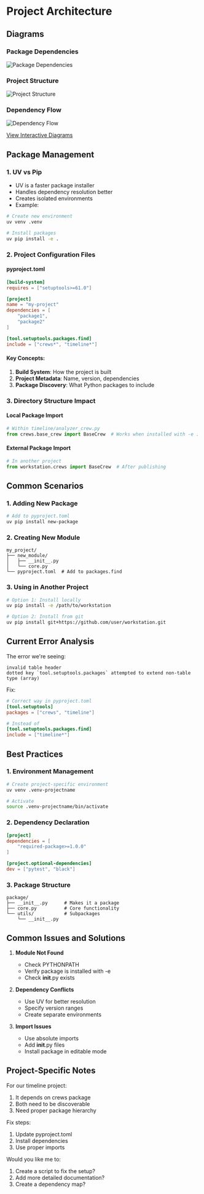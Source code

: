 # Project Architecture

## Diagrams

### Package Dependencies
![Package Dependencies](../diagrams/svg/package_dependencies.svg)

### Project Structure
![Project Structure](../diagrams/svg/project_structure.svg)

### Dependency Flow
![Dependency Flow](../diagrams/svg/dependency_flow.svg)

[View Interactive Diagrams](../diagrams/viewer.html)

## Package Management

### 1. UV vs Pip
- UV is a faster package installer
- Handles dependency resolution better
- Creates isolated environments
- Example:
```bash
# Create new environment
uv venv .venv

# Install packages
uv pip install -e .
```

### 2. Project Configuration Files

#### pyproject.toml
```toml
[build-system]
requires = ["setuptools>=61.0"]

[project]
name = "my-project"
dependencies = [
    "package1",
    "package2"
]

[tool.setuptools.packages.find]
include = ["crews*", "timeline*"]
```

#### Key Concepts:
1. **Build System**: How the project is built
2. **Project Metadata**: Name, version, dependencies
3. **Package Discovery**: What Python packages to include

### 3. Directory Structure Impact

#### Local Package Import
```python
# Within timeline/analyzer_crew.py
from crews.base_crew import BaseCrew  # Works when installed with -e .
```

#### External Package Import
```python
# In another project
from workstation.crews import BaseCrew  # After publishing
```

## Common Scenarios

### 1. Adding New Package
```bash
# Add to pyproject.toml
uv pip install new-package
```

### 2. Creating New Module
```
my_project/
├── new_module/
│   ├── __init__.py
│   └── core.py
└── pyproject.toml  # Add to packages.find
```

### 3. Using in Another Project
```bash
# Option 1: Install locally
uv pip install -e /path/to/workstation

# Option 2: Install from git
uv pip install git+https://github.com/user/workstation.git
```

## Current Error Analysis

The error we're seeing:
```
invalid table header
dotted key `tool.setuptools.packages` attempted to extend non-table type (array)
```

Fix:
```toml
# Correct way in pyproject.toml
[tool.setuptools]
packages = ["crews", "timeline"]

# Instead of
[tool.setuptools.packages.find]
include = ["timeline*"]
```

## Best Practices

### 1. Environment Management
```bash
# Create project-specific environment
uv venv .venv-projectname

# Activate
source .venv-projectname/bin/activate
```

### 2. Dependency Declaration
```toml
[project]
dependencies = [
    "required-package>=1.0.0"
]

[project.optional-dependencies]
dev = ["pytest", "black"]
```

### 3. Package Structure
```
package/
├── __init__.py      # Makes it a package
├── core.py          # Core functionality
└── utils/           # Subpackages
    └── __init__.py
```

## Common Issues and Solutions

1. **Module Not Found**
   - Check PYTHONPATH
   - Verify package is installed with -e
   - Check __init__.py exists

2. **Dependency Conflicts**
   - Use UV for better resolution
   - Specify version ranges
   - Create separate environments

3. **Import Issues**
   - Use absolute imports
   - Add __init__.py files
   - Install package in editable mode

## Project-Specific Notes

For our timeline project:
1. It depends on crews package
2. Both need to be discoverable
3. Need proper package hierarchy

Fix steps:
1. Update pyproject.toml
2. Install dependencies
3. Use proper imports

Would you like me to:
1. Create a script to fix the setup?
2. Add more detailed documentation?
3. Create a dependency map? 